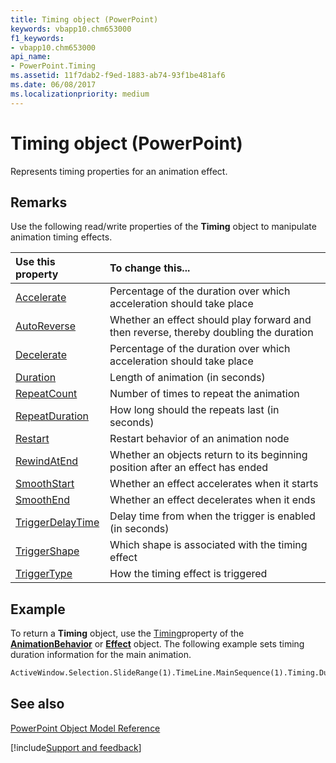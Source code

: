 ```yaml
---
title: Timing object (PowerPoint)
keywords: vbapp10.chm653000
f1_keywords:
- vbapp10.chm653000
api_name:
- PowerPoint.Timing
ms.assetid: 11f7dab2-f9ed-1883-ab74-93f1be481af6
ms.date: 06/08/2017
ms.localizationpriority: medium
---
```



# Timing object (PowerPoint)

Represents timing properties for an animation effect.


## Remarks

Use the following read/write properties of the **Timing** object to manipulate animation timing effects.



|**Use this property**|**To change this...**|
|:-----|:-----|
|[Accelerate](PowerPoint.Timing.Accelerate.md)|Percentage of the duration over which acceleration should take place|
|[AutoReverse](PowerPoint.Timing.AutoReverse.md)|Whether an effect should play forward and then reverse, thereby doubling the duration|
|[Decelerate](PowerPoint.Timing.Decelerate.md)|Percentage of the duration over which acceleration should take place|
|[Duration](PowerPoint.Timing.Duration.md)|Length of animation (in seconds)|
|[RepeatCount](PowerPoint.Timing.RepeatCount.md)|Number of times to repeat the animation|
|[RepeatDuration](PowerPoint.Timing.RepeatDuration.md)|How long should the repeats last (in seconds)|
|[Restart](PowerPoint.Timing.Restart.md)|Restart behavior of an animation node|
|[RewindAtEnd](PowerPoint.Timing.RewindAtEnd.md)|Whether an objects return to its beginning position after an effect has ended|
|[SmoothStart](PowerPoint.Timing.SmoothStart.md)|Whether an effect accelerates when it starts|
|[SmoothEnd](PowerPoint.Timing.SmoothEnd.md)|Whether an effect decelerates when it ends|
|[TriggerDelayTime](PowerPoint.Timing.TriggerDelayTime.md)|Delay time from when the trigger is enabled (in seconds)|
|[TriggerShape](PowerPoint.Timing.TriggerShape.md)|Which shape is associated with the timing effect|
|[TriggerType](PowerPoint.Timing.TriggerType.md)|How the timing effect is triggered|

## Example

To return a **Timing** object, use the [Timing](PowerPoint.AnimationBehavior.Timing.md)property of the **[AnimationBehavior](PowerPoint.AnimationBehavior.md)** or **[Effect](PowerPoint.Effect.md)** object. The following example sets timing duration information for the main animation.


```vb
ActiveWindow.Selection.SlideRange(1).TimeLine.MainSequence(1).Timing.Duration = 5
```


## See also


[PowerPoint Object Model Reference](overview/PowerPoint/object-model.md)

[!include[Support and feedback](~/includes/feedback-boilerplate.md)]
